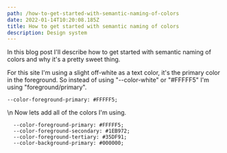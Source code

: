 ```yaml
---
path: /how-to-get-started-with-semantic-naming-of-colors
date: 2022-01-14T10:20:08.185Z
title: How to get started with semantic naming of colors
description: Design system
---
```

In this blog post I'll describe how to get started with semantic naming of colors and why it's a pretty sweet thing.

For this site I'm using a slight off-white as a text color, it's the primary color in the foreground. So instead of using "--color-white" or "#FFFFF5" I'm using "foreground/primary".

```
--color-foreground-primary: #FFFFF5;
```

\n
Now lets add all of the colors I'm using.

```
  --color-foreground-primary: #FFFFF5;
  --color-foreground-secondary: #1EB972;
  --color-foreground-tertiary: #35DF91;
  --color-background-primary: #000000;
```